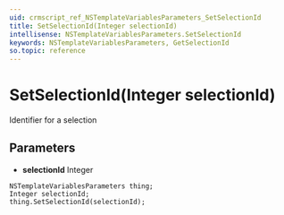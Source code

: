 ```yaml
---
uid: crmscript_ref_NSTemplateVariablesParameters_SetSelectionId
title: SetSelectionId(Integer selectionId)
intellisense: NSTemplateVariablesParameters.SetSelectionId
keywords: NSTemplateVariablesParameters, GetSelectionId
so.topic: reference
---
```


# SetSelectionId(Integer selectionId)

Identifier for a selection

## Parameters

* **selectionId** Integer

```crmscript
NSTemplateVariablesParameters thing;
Integer selectionId;
thing.SetSelectionId(selectionId);
```

